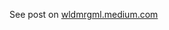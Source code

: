 See post on [wldmrgml.medium.com](https://wldmrgml.medium.com/data-extraction-from-a-pdf-table-with-semi-structured-layout-ef694f3f8ff1)
